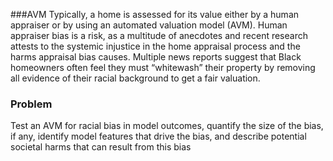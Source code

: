 ###AVM
Typically, a home is assessed for its value either by a human appraiser or by using an automated valuation model (AVM). Human appraiser bias is a risk, as a multitude of anecdotes and recent research attests to 
the systemic injustice in the home appraisal process and the harms appraisal bias causes. Multiple news reports suggest that Black homeowners often feel they must “whitewash” their property by removing all 
evidence of their racial background to get a fair valuation.


### Problem
Test an AVM for racial bias in model outcomes, quantify the size of the bias, if any, identify model features that drive the bias, and describe potential societal harms that can result from this bias
